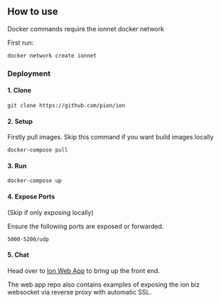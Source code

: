 ## How to use

Docker commands require the ionnet docker network

First run:

```
docker network create ionnet
```

### Deployment

#### 1. Clone

```
git clone https://github.com/pion/ion
```

#### 2. Setup

Firstly pull images. Skip this command if you want build images locally

```
docker-compose pull
```

#### 3. Run

```
docker-compose up
```

#### 4. Expose Ports

(Skip if only exposing locally)

Ensure the following ports are exposed or forwarded.

```
5000-5200/udp
```

#### 5. Chat

Head over to [Ion Web App](https://github.com/pion/ion-app-web) to bring up the front end.

The web app repo also contains examples of exposing the ion biz websocket via reverse proxy with automatic SSL.